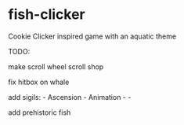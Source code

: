 # fish-clicker
Cookie Clicker inspired game with an aquatic theme

TODO:

make scroll wheel scroll shop

fix hitbox on whale

add sigils:
	- Ascension
		- Animation
	- 
	- 

add prehistoric fish